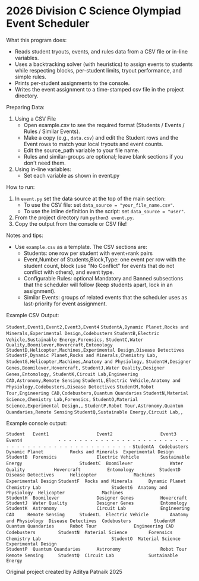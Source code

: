 # 2026 Division C Science Olympiad Event Scheduler

What this program does:
- Reads student tryouts, events, and rules data from a CSV file or in-line variables.
- Uses a backtracking solver (with heuristics) to assign events to students while respecting blocks, per-student limits, tryout performance, and simple rules.
- Prints per-student assignments to the console.
- Writes the event assignment to a time-stamped csv file in the project directory.

Preparing Data:
1. Using a CSV File
   - Open example.csv to see the required format (Students / Events / Rules / Similar Events).
   - Make a copy (e.g., `data.csv`) and edit the Student rows and the Event rows to match your local tryouts and event counts.
   - Edit the source_path variable to your file name.
   - Rules and similar-groups are optional; leave blank sections if you don't need them.
2. Using in-line variables:
   - Set each variable as shown in event.py

How to run:
1. In `event.py` set the data source at the top of the main section:
   - To use the CSV file: set `data_source = "your_file_name.csv"`.
   - To use the inline definition in the script: set `data_source = "user"`.
2. From the project directory run `python3 event.py`.
3. Copy the output from the console or CSV file!

Notes and tips:
- Use `example.csv` as a template. The CSV sections are:
  - Students: one row per student with event+rank pairs
  - Event,Number of Students,Block,Type: one event per row with the student count, block (use "No Conflict" for events that do not conflict with others), and event type.
  - Configurable Rules: optional Mandatory and Banned subsections that the scheduler will follow (keep students apart, lock in an assignment).
  - Similar Events: groups of related events that the scheduler uses as last-priority for event assignment.

Example CSV Output:

`Student,Event1,Event2,Event3,Event4`
`StudentA,Dynamic Planet,Rocks and Minerals,Experimental Design,Codebusters`
`StudentB,Electric Vehicle,Sustainable Energy,Forensics,`
`StudentC,Water Quality,Boomilever,Hovercraft,Entomology`
`StudentD,Helicopter,Machines,Experimental Design,Disease Detectives`
`StudentF,Dynamic Planet,Rocks and Minerals,Chemistry Lab,`
`StudentG,Helicopter,Machines,Anatomy and Physiology,`
`StudentH,Designer Genes,Boomilever,Hovercraft,`
`StudentJ,Water Quality,Designer Genes,Entomology,`
`StudentK,Circuit Lab,Engineering CAD,Astronomy,Remote Sensing`
`StudentL,Electric Vehicle,Anatomy and Physiology,Codebusters,Disease Detectives`
`StudentM,Robot Tour,Engineering CAD,Codebusters,Quantum Quandaries`
`StudentN,Material Science,Chemistry Lab,Forensics,`
`StudentO,Material Science,Experimental Design,,`
`StudentP,Robot Tour,Astronomy,Quantum Quandaries,Remote Sensing`
`StudentQ,Sustainable Energy,Circuit Lab,,`

Example console output:

`Student   Event1                  Event2                  Event3              Event4             `
`- - - - - - - - - - - - - - - - - - - - - - - - - - - - - - - - - - - - - - - - - - - - - - - - -`
`StudentA  Codebusters             Dynamic Planet          Rocks and Minerals  Experimental Design`
`StudentB  Forensics               Electric Vehicle        Sustainable Energy                     `
`StudentC  Boomilever              Water Quality           Hovercraft          Entomology         `
`StudentD  Disease Detectives      Helicopter              Machines            Experimental Design`
`StudentF  Rocks and Minerals      Dynamic Planet          Chemistry Lab                          `
`StudentG  Anatomy and Physiology  Helicopter              Machines                               `
`StudentH  Boomilever              Designer Genes          Hovercraft                             `
`StudentJ  Water Quality           Designer Genes          Entomology                             `
`StudentK  Astronomy               Circuit Lab             Engineering CAD     Remote Sensing     `
`StudentL  Electric Vehicle        Anatomy and Physiology  Disease Detectives  Codebusters        `
`StudentM  Quantum Quandaries      Robot Tour              Engineering CAD     Codebusters        `
`StudentN  Material Science        Forensics               Chemistry Lab                          `
`StudentO  Material Science        Experimental Design                                            `
`StudentP  Quantum Quandaries      Astronomy               Robot Tour          Remote Sensing     `
`StudentQ  Circuit Lab             Sustainable Energy                                             `

Original project created by Aditya Patnaik 2025
